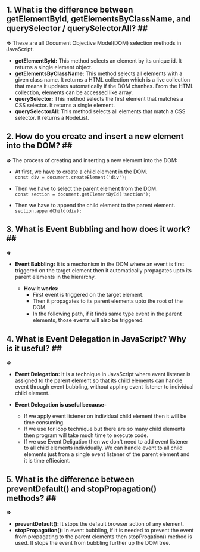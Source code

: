 ## 1. What is the difference between **getElementById, getElementsByClassName, and querySelector / querySelectorAll**? ##<br/>
   **=>** These are all Document Objective Model(DOM) selection methods in JavaScript.

- **getElementById:** This method selects an element by its unique id. It returns a single element object.
- **getElementsByClassName:** This method selects all elements with a given class name. It returns a HTML collection which is a live collection that means it updates automatically if the DOM chanhes. From the HTML collection, elements can be accessed like array.
- **querySelector:** This method selects the first element that matches a CSS selector. It returns a single element.
- **querySelectorAll:** This method selects all elements that match a CSS selector. It returns a NodeList.

## 2. How do you **create and insert a new element into the DOM**? ##<br/>
   **=>** The process of creating and inserting a new element into the DOM:

- At first, we have to create a child element in the DOM.<br/>
  `const div = document.createElement('div');`

- Then we have to select the parent element from the DOM.<br/>
  `const section = document.getElementById('section');`

- Then we have to append the child element to the parent element.<br/>
  `section.appendChild(div);`

## 3. What is Event Bubbling and how does it work? ##<br/>
   **=>**

- **Event Bubbling:** It is a mechanism in the DOM where an event is first triggered on the target element then it automatically propagates upto its parent elements in the hierarchy.

  - **How it works:**<br/>
    - First event is triggered on the target element.<br/>
    - Then it propagates to its parent elements upto the root of the DOM.<br/>
    - In the following path, if it finds same type event in the parent elements, those events will also be triggered.

## 4. What is Event Delegation in JavaScript? Why is it useful? ##<br/>
   **=>**

- **Event Delegation:** It is a technique in JavaScript where event listener is assigned to the parent element so that its child elements can handle event through event bubbling, without appling event listener to individual child element.

- **Event Delegation is useful because-** <br/>
  - If we apply event listener on individual child element then it will be time consuming.<br/>
  - If we use for loop technique but there are so many child elements then program will take much time to execute code.<br/>
  - If we use Event Deligation then we don't need to add event listener to all child elements individually. We can handle event to all child elements just from a single event listener of the parent element and it is time effiecient.

## 5. What is the difference between preventDefault() and stopPropagation() methods? ##<br/>
  **=>**
  - **preventDefault():** It stops the default browser action of any element.
  - **stopPropagation():** In event bubbling, if it is needed to prevent the event from propagating to the parent elements then stopProgation() method is used. It stops the event from bubbling further up the DOM tree.
